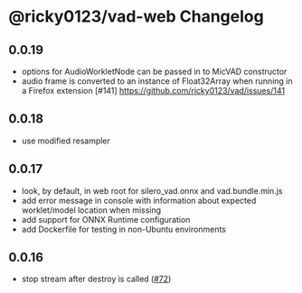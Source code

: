 # @ricky0123/vad-web Changelog

## 0.0.19

* options for AudioWorkletNode can be passed in to MicVAD constructor
* audio frame is converted to an instance of Float32Array when running in a Firefox extension [#141] https://github.com/ricky0123/vad/issues/141

## 0.0.18

* use modified resampler

## 0.0.17

* look, by default, in web root for silero_vad.onnx and vad.bundle.min.js
* add error message in console with information about expected worklet/model location when missing
* add support for ONNX Runtime configuration
* add Dockerfile for testing in non-Ubuntu environments

## 0.0.16

* stop stream after destroy is called ([#72](https://github.com/ricky0123/vad/pull/72))
